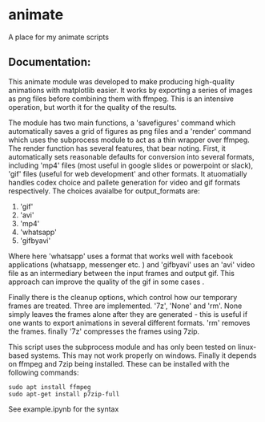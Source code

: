 # animate
A place for my animate scripts


## Documentation:

This animate module was developed to make producing high-quality animations with matplotlib easier. It works by exporting a series of images as png files before combining them with ffmpeg.  This is an intensive operation, but worth it for the quality of the results.  

The module has two main functions, a 'savefigures' command which automatically saves a grid of figures as png files and a 'render' command which uses the subprocess module to act as a thin wrapper over ffmpeg. The render function has several features, that bear noting.  First, it automatically sets reasonable defaults for conversion into several formats, including 'mp4' files (most useful in google slides or powerpoint or slack), 'gif' files (useful for web development' and other formats.  It atuomatially handles codex choice and pallete generation for video and gif formats respectively.  The choices avaialbe for output_formats are:

1. 'gif'
2. 'avi'
3. 'mp4'
4. 'whatsapp'
5. 'gifbyavi'

Where here 'whatsapp' uses a format that works well with facebook applications (whatsapp, messenger etc. )
and 'gifbyavi' uses an 'avi' video file as an intermediary between the input frames and output gif. This approach can improve the quality of the gif in some cases .

Finally there is the cleanup options, which control how our temporary frames are treated.  Three are implemented. '7z', 'None' and 'rm'.  None simply leaves the frames alone after they are generated - this is useful if one wants to export animations in several different formats.  'rm' removes the frames. finally '7z' compresses the frames using 7zip. 


This script uses the subprocess module and has only been tested on linux-based systems. This may not work properly on windows. Finally it depends on ffmpeg and 7zip being installed. These can be installed with the following commands:

```
sudo apt install ffmpeg
sudo apt-get install p7zip-full
```

See example.ipynb for the syntax
